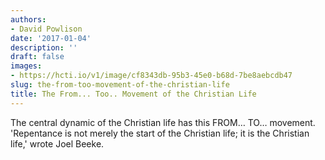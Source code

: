 ```yaml
---
authors:
- David Powlison
date: '2017-01-04'
description: ''
draft: false
images:
- https://hcti.io/v1/image/cf8343db-95b3-45e0-b68d-7be8aebcdb47
slug: the-from-too-movement-of-the-christian-life
title: The From... Too.. Movement of the Christian Life
---
```


The central dynamic of the Christian life has this FROM… TO… movement. 'Repentance is not merely the start of the Christian life; it is the Christian life,' wrote Joel Beeke.